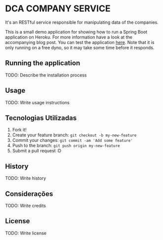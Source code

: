 # DCA COMPANY SERVICE

It's an RESTful service responsible for manipulating data of the companies. 

This is a small demo application for showing how to run a Spring Boot application on Heroku. 
For more information have a look at the accompanying blog post. 
You can test the application [here](https://www.google.com). 
Note that it is only running on a free dyno, so it may take some time before it responds.

## Running the application

TODO: Describe the installation process

## Usage

TODO: Write usage instructions

## Tecnologias Utilizadas

1. Fork it!
2. Create your feature branch: `git checkout -b my-new-feature`
3. Commit your changes: `git commit -am 'Add some feature'`
4. Push to the branch: `git push origin my-new-feature`
5. Submit a pull request :D

## History

TODO: Write history

## Considerações
TODO: Write credits

## License

TODO: Write license